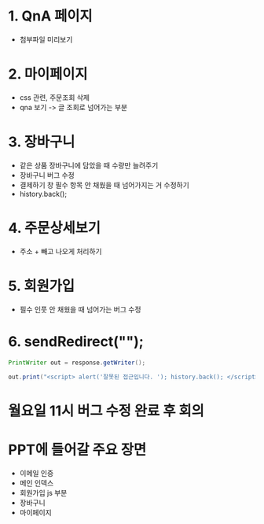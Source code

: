 # 1. QnA 페이지
- 첨부파일 미리보기
# 2. 마이페이지
- css 관련, 주문조회 삭제
- qna 보기 -> 글 조회로 넘어가는 부분

# 3. 장바구니
- 같은 상품 장바구니에 담았을 때 수량만 늘려주기
- 장바구니 버그 수정
- 결제하기 창 필수 항목 안 채웠을 때 넘어가지는 거 수정하기
- history.back();

# 4. 주문상세보기
- 주소 + 빼고 나오게 처리하기

# 5. 회원가입
- 필수 인풋 안 채웠을 때 넘어가는 버그 수정

# 6. sendRedirect("");

```java
PrintWriter out = response.getWriter();

out.print("<script> alert('잘못된 접근입니다. '); history.back(); </script>");
```
# 월요일 11시 버그 수정 완료 후 회의

# PPT에 들어갈 주요 장면
- 이메일 인증
- 메인 인덱스
- 회원가입 js 부분
- 장바구니
- 마이페이지

